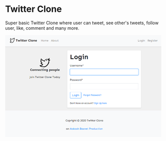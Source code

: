 # Twitter Clone
Super basic Twitter Clone where user can tweet, see other's tweets, follow user, like, comment and many more.

<p align="center">
    <img src="./tc.png" />
</p>
